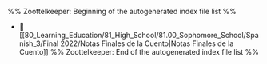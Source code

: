 %% Zoottelkeeper: Beginning of the autogenerated index file list  %%
- 📄 [[80_Learning_Education/81_High_School/81.00_Sophomore_School/Spanish_3/Final 2022/Notas Finales de la Cuento|Notas Finales de la Cuento]]
%% Zoottelkeeper: End of the autogenerated index file list  %%
